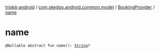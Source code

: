 [tripkit-android](../../index.md) / [com.skedgo.android.common.model](../index.md) / [BookingProvider](index.md) / [name](./name.md)

# name

`@Nullable abstract fun name(): `[`String`](https://kotlinlang.org/api/latest/jvm/stdlib/kotlin/-string/index.html)`?`
